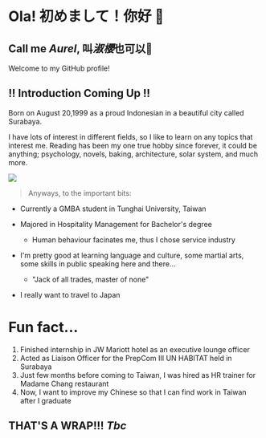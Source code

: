 # Ola! 初めまして！你好 👋 
## Call me ___Aurel___, 叫***淑櫻***也可以🌸
Welcome to my GitHub profile!
## __!! Introduction Coming Up !!__
Born on August 20,1999 as a proud Indonesian in a beautiful city called Surabaya. 

I have lots of interest in different fields, so I like to learn on any topics that interest me. Reading has been my one true hobby since forever, it could be anything; psychology, novels, baking, architecture, solar system, and much more.

<img src="image/IMG_20210628_170757.jpg" style="display: inline-block; margin: 0 auto; alignment: center; max-width: 220px; max-height: 250px">


> Anyways, to the important bits:

- Currently a GMBA student in Tunghai University, Taiwan 
- Majored in Hospitality Management for Bachelor's degree
    - Human behaviour facinates me, thus I chose service industry

- I'm pretty good at learning language and culture, some martial arts, some skills in public speaking here and there...
    - "Jack of all trades, master of none"
- I really want to travel to Japan

# Fun fact...
1. Finished internship in JW Mariott hotel as an executive lounge officer
2. Acted as Liaison Officer for the PrepCom III UN HABITAT held in Surabaya
3. Just few months before coming to Taiwan, I was hired as HR trainer for Madame Chang restaurant
4. Now, I want to improve my Chinese so that I can find work in Taiwan after I graduate 

## __THAT'S A WRAP!!!__ _Tbc_

<!--
**shuying20/shuying20** is a ✨ _special_ ✨ repository because its `README.md` (this file) appears on your GitHub profile.

Here are some ideas to get you started:

- 🔭 I’m currently working on ...
- 🌱 I’m currently learning ...
- 👯 I’m looking to collaborate on ...
- 🤔 I’m looking for help with ...
- 💬 Ask me about ...
- 📫 How to reach me: ...
- 😄 Pronouns: ...
- ⚡ Fun fact: ...
-->
